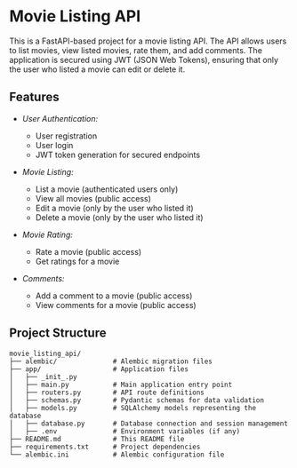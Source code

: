 # Movie Listing API

This is a FastAPI-based project for a movie listing API. The API allows users to list movies, view listed movies, rate them, and add comments. The application is secured using JWT (JSON Web Tokens), ensuring that only the user who listed a movie can edit or delete it.

## Features

- *User Authentication:*
  - User registration
  - User login
  - JWT token generation for secured endpoints

- *Movie Listing:*
  - List a movie (authenticated users only)
  - View all movies (public access)
  - Edit a movie (only by the user who listed it)
  - Delete a movie (only by the user who listed it)

- *Movie Rating:*
  - Rate a movie (public access)
  - Get ratings for a movie

- *Comments:*
  - Add a comment to a movie (public access)
  - View comments for a movie (public access)

## Project Structure

```plaintext
movie_listing_api/
├── alembic/              # Alembic migration files
├── app/                  # Application files
│   ├── _init_.py
│   ├── main.py           # Main application entry point
│   ├── routers.py        # API route definitions
│   ├── schemas.py        # Pydantic schemas for data validation
│   ├── models.py         # SQLAlchemy models representing the database
│   ├── database.py       # Database connection and session management
│   ├── .env              # Environment variables (if any)
├── README.md             # This README file
├── requirements.txt      # Project dependencies
└── alembic.ini           # Alembic configuration file
